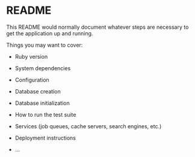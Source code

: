 # README

This README would normally document whatever steps are necessary to get the
application up and running.

Things you may want to cover:

* Ruby version

* System dependencies

* Configuration

* Database creation

* Database initialization

* How to run the test suite

* Services (job queues, cache servers, search engines, etc.)

* Deployment instructions

* ...

<!-- 接続先情報をherokuの環境変数に設定する -->
<!-- mysql://b5df6197608c7a:1218a2dc@us-cdbr-east-04.cleardb.com/heroku_a41be4ca1191208?reconnect=true -->
<!-- 
$ heroku config:add APP_DATABASE='heroku_a41be4ca1191208' -a rails-docker-yuuu     //データベース名

$ heroku config:add APP_DATABASE_USERNAME='b5df6197608c7a' -a rails-docker-yuuu     //ユーザー名

$ heroku config:add APP_DATABASE_PASSWORD='1218a2dc' -a rails-docker-yuuu     //パスワード

$ heroku config:add APP_DATABASE_HOST='us-cdbr-east-04.cleardb.com' -a rails-docker-yuuu     //ホスト名

-->
